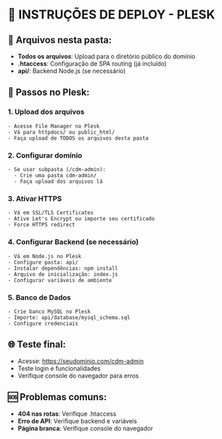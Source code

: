# 🚀 INSTRUÇÕES DE DEPLOY - PLESK

## 📁 Arquivos nesta pasta:
- **Todos os arquivos**: Upload para o diretório público do domínio
- **.htaccess**: Configuração de SPA routing (já incluído)
- **api/**: Backend Node.js (se necessário)

## 🔧 Passos no Plesk:

### 1. Upload dos arquivos
```
- Acesse File Manager no Plesk
- Vá para httpdocs/ ou public_html/
- Faça upload de TODOS os arquivos desta pasta
```

### 2. Configurar domínio
```
- Se usar subpasta (/cdm-admin):
  - Crie uma pasta cdm-admin/
  - Faça upload dos arquivos lá
```

### 3. Ativar HTTPS
```
- Vá em SSL/TLS Certificates
- Ative Let's Encrypt ou importe seu certificado
- Force HTTPS redirect
```

### 4. Configurar Backend (se necessário)
```
- Vá em Node.js no Plesk
- Configure pasta: api/
- Instalar dependências: npm install
- Arquivo de inicialização: index.js
- Configurar variáveis de ambiente
```

### 5. Banco de Dados
```
- Crie banco MySQL no Plesk
- Importe: api/database/mysql_schema.sql
- Configure credenciais
```

## 🌐 Teste final:
- Acesse: https://seudominio.com/cdm-admin
- Teste login e funcionalidades
- Verifique console do navegador para erros

## 🆘 Problemas comuns:
- **404 nas rotas**: Verifique .htaccess
- **Erro de API**: Verifique backend e variáveis
- **Página branca**: Verifique console do navegador
